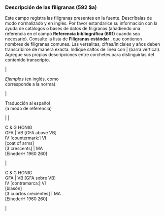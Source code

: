 ### Descripción de las filigranas (592 $a)

Este campo registra las filigranas presentes en la fuente. Descríbalas de modo normalizado y en inglés. Por favor estandarice su información con la ayuda de catálogos o bases de datos de filigranas (añadiendo una referencia en el campo **Referencia bibliográfica (691)** cuando sea necesario). Consulte la lista de **Filigranas estándar** , que contienen nombres de filigranas comunes. Las versalitas, cifras/iniciales y años deben transcribirse de manera exacta. Indique saltos de línea con | (barra vertical). Agregue sus propias descripciones entre corchetes para distinguirlas del contenido transcripto.

| 

_Ejemplos&nbsp;_(en inglés, como   
corresponde a la norma):&nbsp; &nbsp; &nbsp; &nbsp;&nbsp;

 | 

Traducción al español   
(a modo de referencia)

 |
| 

C & G HONIG  
 GFA | VB [GFA above VB]  
 IV [countermark:] VI  
 [coat of arms]  
 [3 crescents] | MA  
 [EinederH 1960 260]

 | 

C & G HONIG  
 GFA | VB [GFA sobre VB]  
 IV [contramarca:] VI  
 [blasón]  
 [3 cuartos crecientes] | MA  
 [EinederH 1960 260]

 |